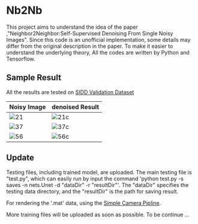 # Nb2Nb
This project aims to understand the idea of the paper ,"Neighbor2Neighbor:Self-Supervised Denoising From Single Noisy Images". Since this code is an unofficial implementation, some details may differ from the original description in the paper. To make it easier to understand the underlying theory, All the codes are written by Python and Tensorflow.

## Sample Result
All the results are tested on [SIDD Validation Dataset](https://www.eecs.yorku.ca/~kamel/sidd/benchmark.php)

Noisy Image|denoised Result
----|-----
![21](https://github.com/DavidQiuChao/Nb2Nb/blob/main/figs/0021_noisy.png)|![21c](https://github.com/DavidQiuChao/Nb2Nb/blob/main/figs/0021_clean.png)
![37](https://github.com/DavidQiuChao/Nb2Nb/blob/main/figs/0037_noisy.png)|![37c](https://github.com/DavidQiuChao/Nb2Nb/blob/main/figs/0037_clean.png)
![56](https://github.com/DavidQiuChao/Nb2Nb/blob/main/figs/0056_noisy.png)|![56c](https://github.com/DavidQiuChao/Nb2Nb/blob/main/figs/0056_clean.png)

## Update
Testing files, including trained model, are uploaded. The main testing file is "test.py", which can easily run by input the command 'python test.py -s saves -n nets.Unet -d "dataDir" -r "resultDir"'. The "dataDir" specifies the testing data directory, and the "resultDir" is the path for saving result. 

For rendering the '.mat' data, using the [Simple Camera Pipline](https://github.com/AbdoKamel/simple-camera-pipeline).

More training files will be uploaded as soon as possible. To be continue ...

